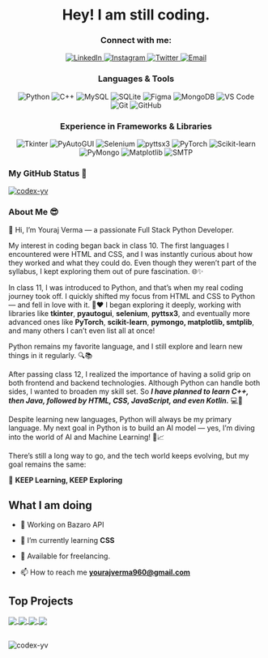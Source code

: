 <h1 align="center">Hey! I am still coding.</h1>

<h3 align="center">Connect with me:</h3>
<p align="center">
  <a href="https://www.linkedin.com/in/youraj-verma-929383317/" target="_blank">
    <img src="https://img.shields.io/badge/LinkedIn-0077B5?style=for-the-badge&logo=linkedin&logoColor=white" alt="LinkedIn" />
  </a>
  <a href="https://www.instagram.com/y.o.u.r.a.j__v.e.r.m.a/" target="_blank">
    <img src="https://img.shields.io/badge/Instagram-E4405F?style=for-the-badge&logo=instagram&logoColor=white" alt="Instagram" />
  </a>
  <a href="https://x.com/youraj_856" target="_blank">
    <img src="https://img.shields.io/badge/Twitter-1DA1F2?style=for-the-badge&logo=twitter&logoColor=white" alt="Twitter" />
  </a>
  <a href="mailto:yourajverma960@gmail.com" target="_blank">
    <img src="https://img.shields.io/badge/Email-D14836?style=for-the-badge&logo=gmail&logoColor=white" alt="Email" />
  </a>
</p>


<h3 align="center">Languages & Tools</h3>
<p align="center">
  <img src="https://img.shields.io/badge/Python-3670A0?style=for-the-badge&logo=python&logoColor=ffdd54" alt="Python" />
  <img src="https://img.shields.io/badge/C++-00599C?style=for-the-badge&logo=c%2B%2B&logoColor=white" alt="C++" />
  <img src="https://img.shields.io/badge/MySQL-00758F?style=for-the-badge&logo=mysql&logoColor=white" alt="MySQL" />
  <img src="https://img.shields.io/badge/SQLite-07405E?style=for-the-badge&logo=sqlite&logoColor=white" alt="SQLite" />
  <img src="https://img.shields.io/badge/Figma-F24E1E?style=for-the-badge&logo=figma&logoColor=white" alt="Figma" />
  <img src="https://img.shields.io/badge/MongoDB-47A248?style=for-the-badge&logo=mongodb&logoColor=white" alt="MongoDB" />
  <img src="https://img.shields.io/badge/VS%20Code-007ACC?style=for-the-badge&logo=visual-studio-code&logoColor=white" alt="VS Code" />
  <img src="https://img.shields.io/badge/Git-F05032?style=for-the-badge&logo=git&logoColor=white" alt="Git" />
  <img src="https://img.shields.io/badge/GitHub-181717?style=for-the-badge&logo=github&logoColor=white" alt="GitHub" />
</p>

<h3 align="center">Experience in Frameworks & Libraries</h3>
<p align="center">
  <img src="https://img.shields.io/badge/Tkinter-FFB400?style=for-the-badge&logo=python&logoColor=white" alt="Tkinter" />
  <img src="https://img.shields.io/badge/PyAutoGUI-6A5ACD?style=for-the-badge&logo=python&logoColor=white" alt="PyAutoGUI" />
  <img src="https://img.shields.io/badge/Selenium-43B02A?style=for-the-badge&logo=selenium&logoColor=white" alt="Selenium" />
  <img src="https://img.shields.io/badge/Pyttsx3-5E4B8B?style=for-the-badge&logo=python&logoColor=white" alt="pyttsx3" />
  <img src="https://img.shields.io/badge/PyTorch-EE4C2C?style=for-the-badge&logo=pytorch&logoColor=white" alt="PyTorch" />
  <img src="https://img.shields.io/badge/Scikit--Learn-F7931E?style=for-the-badge&logo=scikit-learn&logoColor=white" alt="Scikit-learn" />
  <img src="https://img.shields.io/badge/PyMongo-13AA52?style=for-the-badge&logo=mongodb&logoColor=white" alt="PyMongo" />
  <img src="https://img.shields.io/badge/Matplotlib-11557C?style=for-the-badge&logo=plotly&logoColor=white" alt="Matplotlib" />
  <img src="https://img.shields.io/badge/SMTP-0072C6?style=for-the-badge&logo=minutemailer&logoColor=white" alt="SMTP" />
</p>

<h3 align="left">My GitHub Status 🤗 </h3>
<p align="left"> <a href="https://github.com/ryo-ma/github-profile-trophy"><img src="https://github-profile-trophy.vercel.app/?username=codex-yv" alt="codex-yv" /></a> </p>

<h3 align="left">About Me 😎 </h3>

<p>👋 Hi, I’m Youraj Verma — a passionate Full Stack Python Developer.

My interest in coding began back in class 10. The first languages I encountered were HTML and CSS, and I was instantly curious about how they worked and what they could do. Even though they weren’t part of the syllabus, I kept exploring them out of pure fascination. 🌐✨

In class 11, I was introduced to Python, and that’s when my real coding journey took off. I quickly shifted my focus from HTML and CSS to Python — and fell in love with it. 🐍❤️ I began exploring it deeply, working with libraries like **tkinter**, **pyautogui**, **selenium**, **pyttsx3**, and eventually more advanced ones like **PyTorch**, **scikit-learn**, **pymongo, matplotlib, smtplib**, and many others I can’t even list all at once!

Python remains my favorite language, and I still explore and learn new things in it regularly. 🔍📚

After passing class 12, I realized the importance of having a solid grip on both frontend and backend technologies. Although Python can handle both sides, I wanted to broaden my skill set. So ***I have planned to learn C++, then Java, followed by HTML, CSS, JavaScript, and even Kotlin.*** 💻🚀

Despite learning new languages, Python will always be my primary language. My next goal in Python is to build an AI model — yes, I’m diving into the world of AI and Machine Learning! 🤖📈

There’s still a long way to go, and the tech world keeps evolving, but my goal remains the same:

🔁 **KEEP Learning, KEEP Exploring**</p>

## What I am doing

- 🔭 Working on Bazaro API
- 🌱 I’m currently learning **CSS**

- 💬 Available for freelancing.

- 📫 How to reach me **yourajverma960@gmail.com**

## Top Projects


<a href="https://github.com/codex-yv/Shop-Management-System---Bazaro">
  <img align="center" src="https://github-readme-stats.vercel.app/api/pin/?username=codex-yv&repo=Shop-Management-System---Bazaro&theme=buefy" />
</a>
<a href="https://github.com/codex-yv/Movie_py---Face-Recognition">
  <img align="center" src="https://github-readme-stats.vercel.app/api/pin/?username=codex-yv&repo=Movie_py---Face-Recognition&theme=buefy" />
</a>
<a href="https://github.com/codex-yv/realpass_pypi">
  <img align="center" src="https://github-readme-stats.vercel.app/api/pin/?username=codex-yv&repo=realpass_pypi&theme=buefy" />
</a>
<a href="https://github.com/codex-yv/Password-Manager">
  <img align="center" src="https://github-readme-stats.vercel.app/api/pin/?username=codex-yv&repo=Password-Manager&theme=buefy" />
</a>
<br />
<br />

<p><img align="center" src="https://github-readme-stats.vercel.app/api/top-langs?username=codex-yv&show_icons=true&locale=en&layout=compact" alt="codex-yv" /></p>
